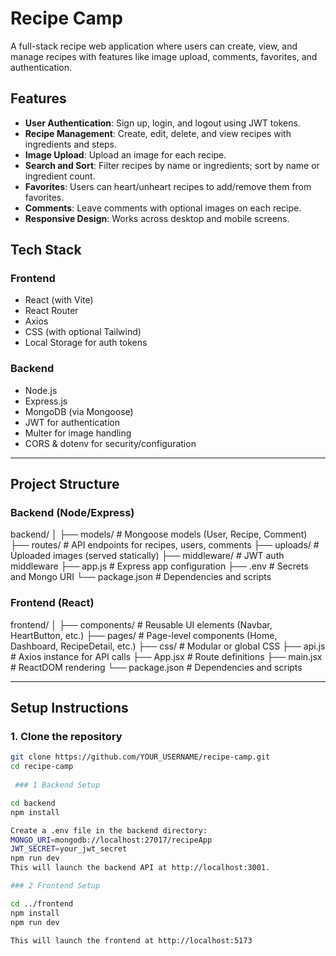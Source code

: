 # Recipe Camp

A full-stack recipe web application where users can create, view, and manage recipes with features like image upload, comments, favorites, and authentication.

## Features

- **User Authentication**: Sign up, login, and logout using JWT tokens.
- **Recipe Management**: Create, edit, delete, and view recipes with ingredients and steps.
- **Image Upload**: Upload an image for each recipe.
- **Search and Sort**: Filter recipes by name or ingredients; sort by name or ingredient count.
- **Favorites**: Users can heart/unheart recipes to add/remove them from favorites.
- **Comments**: Leave comments with optional images on each recipe.
- **Responsive Design**: Works across desktop and mobile screens.

## Tech Stack

### Frontend
- React (with Vite)
- React Router
- Axios
- CSS (with optional Tailwind)
- Local Storage for auth tokens

### Backend
- Node.js
- Express.js
- MongoDB (via Mongoose)
- JWT for authentication
- Multer for image handling
- CORS & dotenv for security/configuration

---

## Project Structure

### Backend (Node/Express)
backend/
│
├── models/ # Mongoose models (User, Recipe, Comment)
├── routes/ # API endpoints for recipes, users, comments
├── uploads/ # Uploaded images (served statically)
├── middleware/ # JWT auth middleware
├── app.js # Express app configuration
├── .env # Secrets and Mongo URI
└── package.json # Dependencies and scripts


### Frontend (React)

frontend/
│
├── components/ # Reusable UI elements (Navbar, HeartButton, etc.)
├── pages/ # Page-level components (Home, Dashboard, RecipeDetail, etc.)
├── css/ # Modular or global CSS
├── api.js # Axios instance for API calls
├── App.jsx # Route definitions
├── main.jsx # ReactDOM rendering
└── package.json # Dependencies and scripts

---

## Setup Instructions

### 1. Clone the repository

```bash
git clone https://github.com/YOUR_USERNAME/recipe-camp.git
cd recipe-camp
 
 ### 1 Backend Setup

cd backend
npm install

Create a .env file in the backend directory:
MONGO_URI=mongodb://localhost:27017/recipeApp
JWT_SECRET=your_jwt_secret
npm run dev
This will launch the backend API at http://localhost:3001.

### 2 Frontend Setup

cd ../frontend
npm install
npm run dev

This will launch the frontend at http://localhost:5173